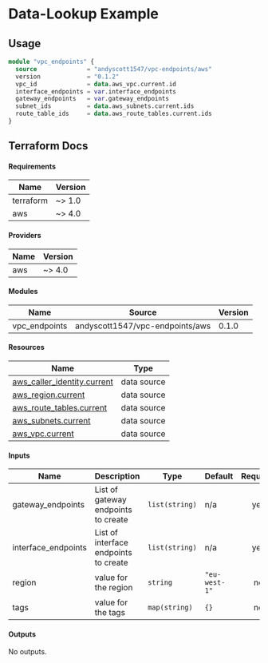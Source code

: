 # Data-Lookup Example

## Usage 

```terraform
module "vpc_endpoints" {
  source              = "andyscott1547/vpc-endpoints/aws"
  version             = "0.1.2"
  vpc_id              = data.aws_vpc.current.id
  interface_endpoints = var.interface_endpoints
  gateway_endpoints   = var.gateway_endpoints
  subnet_ids          = data.aws_subnets.current.ids
  route_table_ids     = data.aws_route_tables.current.ids
}
```

## Terraform Docs

<!-- BEGIN_TF_DOCS -->
#### Requirements

| Name | Version |
|------|---------|
| terraform | ~> 1.0 |
| aws | ~> 4.0 |

#### Providers

| Name | Version |
|------|---------|
| aws | ~> 4.0 |

#### Modules

| Name | Source | Version |
|------|--------|---------|
| vpc_endpoints | andyscott1547/vpc-endpoints/aws | 0.1.0 |

#### Resources

| Name | Type |
|------|------|
| [aws_caller_identity.current](https://registry.terraform.io/providers/hashicorp/aws/latest/docs/data-sources/caller_identity) | data source |
| [aws_region.current](https://registry.terraform.io/providers/hashicorp/aws/latest/docs/data-sources/region) | data source |
| [aws_route_tables.current](https://registry.terraform.io/providers/hashicorp/aws/latest/docs/data-sources/route_tables) | data source |
| [aws_subnets.current](https://registry.terraform.io/providers/hashicorp/aws/latest/docs/data-sources/subnets) | data source |
| [aws_vpc.current](https://registry.terraform.io/providers/hashicorp/aws/latest/docs/data-sources/vpc) | data source |

#### Inputs

| Name | Description | Type | Default | Required |
|------|-------------|------|---------|:--------:|
| gateway_endpoints | List of gateway endpoints to create | `list(string)` | n/a | yes |
| interface_endpoints | List of interface endpoints to create | `list(string)` | n/a | yes |
| region | value for the region | `string` | `"eu-west-1"` | no |
| tags | value for the tags | `map(string)` | `{}` | no |

#### Outputs

No outputs.
<!-- END_TF_DOCS -->